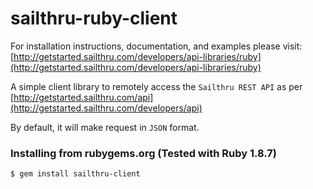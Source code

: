 sailthru-ruby-client
====================

For installation instructions, documentation, and examples please visit:
[http://getstarted.sailthru.com/developers/api-libraries/ruby](http://getstarted.sailthru.com/developers/api-libraries/ruby)

A simple client library to remotely access the `Sailthru REST API` as per [http://getstarted.sailthru.com/api](http://getstarted.sailthru.com/developers/api)

By default, it will make request in `JSON` format.

### Installing from rubygems.org (Tested with Ruby 1.8.7)
    $ gem install sailthru-client

